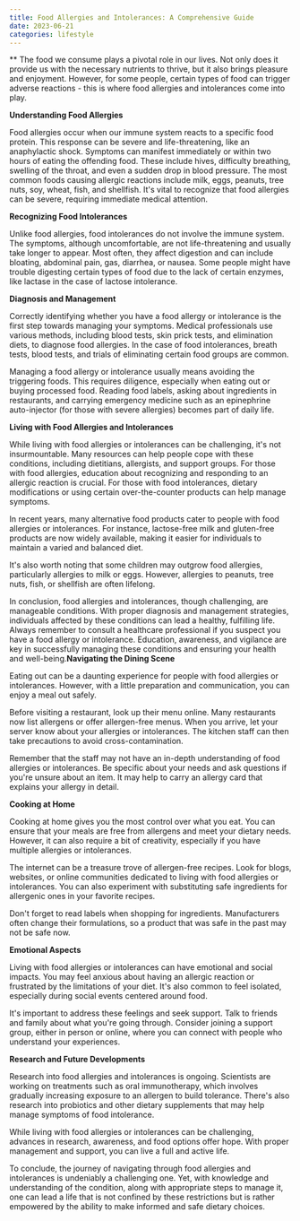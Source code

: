 ```yaml
---
title: Food Allergies and Intolerances: A Comprehensive Guide
date: 2023-06-21
categories: lifestyle
---
```

**
The food we consume plays a pivotal role in our lives. Not only does it provide us with the necessary nutrients to thrive, but it also brings pleasure and enjoyment. However, for some people, certain types of food can trigger adverse reactions - this is where food allergies and intolerances come into play.

**Understanding Food Allergies**

Food allergies occur when our immune system reacts to a specific food protein. This response can be severe and life-threatening, like an anaphylactic shock. Symptoms can manifest immediately or within two hours of eating the offending food. These include hives, difficulty breathing, swelling of the throat, and even a sudden drop in blood pressure. The most common foods causing allergic reactions include milk, eggs, peanuts, tree nuts, soy, wheat, fish, and shellfish. It's vital to recognize that food allergies can be severe, requiring immediate medical attention.

**Recognizing Food Intolerances**

Unlike food allergies, food intolerances do not involve the immune system. The symptoms, although uncomfortable, are not life-threatening and usually take longer to appear. Most often, they affect digestion and can include bloating, abdominal pain, gas, diarrhea, or nausea. Some people might have trouble digesting certain types of food due to the lack of certain enzymes, like lactase in the case of lactose intolerance.

**Diagnosis and Management**

Correctly identifying whether you have a food allergy or intolerance is the first step towards managing your symptoms. Medical professionals use various methods, including blood tests, skin prick tests, and elimination diets, to diagnose food allergies. In the case of food intolerances, breath tests, blood tests, and trials of eliminating certain food groups are common.

Managing a food allergy or intolerance usually means avoiding the triggering foods. This requires diligence, especially when eating out or buying processed food. Reading food labels, asking about ingredients in restaurants, and carrying emergency medicine such as an epinephrine auto-injector (for those with severe allergies) becomes part of daily life.

**Living with Food Allergies and Intolerances**

While living with food allergies or intolerances can be challenging, it's not insurmountable. Many resources can help people cope with these conditions, including dietitians, allergists, and support groups. For those with food allergies, education about recognizing and responding to an allergic reaction is crucial. For those with food intolerances, dietary modifications or using certain over-the-counter products can help manage symptoms.

In recent years, many alternative food products cater to people with food allergies or intolerances. For instance, lactose-free milk and gluten-free products are now widely available, making it easier for individuals to maintain a varied and balanced diet.

It's also worth noting that some children may outgrow food allergies, particularly allergies to milk or eggs. However, allergies to peanuts, tree nuts, fish, or shellfish are often lifelong.

In conclusion, food allergies and intolerances, though challenging, are manageable conditions. With proper diagnosis and management strategies, individuals affected by these conditions can lead a healthy, fulfilling life. Always remember to consult a healthcare professional if you suspect you have a food allergy or intolerance. Education, awareness, and vigilance are key in successfully managing these conditions and ensuring your health and well-being.**Navigating the Dining Scene**

Eating out can be a daunting experience for people with food allergies or intolerances. However, with a little preparation and communication, you can enjoy a meal out safely.

Before visiting a restaurant, look up their menu online. Many restaurants now list allergens or offer allergen-free menus. When you arrive, let your server know about your allergies or intolerances. The kitchen staff can then take precautions to avoid cross-contamination.

Remember that the staff may not have an in-depth understanding of food allergies or intolerances. Be specific about your needs and ask questions if you're unsure about an item. It may help to carry an allergy card that explains your allergy in detail.

**Cooking at Home**

Cooking at home gives you the most control over what you eat. You can ensure that your meals are free from allergens and meet your dietary needs. However, it can also require a bit of creativity, especially if you have multiple allergies or intolerances.

The internet can be a treasure trove of allergen-free recipes. Look for blogs, websites, or online communities dedicated to living with food allergies or intolerances. You can also experiment with substituting safe ingredients for allergenic ones in your favorite recipes.

Don't forget to read labels when shopping for ingredients. Manufacturers often change their formulations, so a product that was safe in the past may not be safe now.

**Emotional Aspects**

Living with food allergies or intolerances can have emotional and social impacts. You may feel anxious about having an allergic reaction or frustrated by the limitations of your diet. It's also common to feel isolated, especially during social events centered around food.

It's important to address these feelings and seek support. Talk to friends and family about what you're going through. Consider joining a support group, either in person or online, where you can connect with people who understand your experiences.

**Research and Future Developments**

Research into food allergies and intolerances is ongoing. Scientists are working on treatments such as oral immunotherapy, which involves gradually increasing exposure to an allergen to build tolerance. There's also research into probiotics and other dietary supplements that may help manage symptoms of food intolerance.

While living with food allergies or intolerances can be challenging, advances in research, awareness, and food options offer hope. With proper management and support, you can live a full and active life.

To conclude, the journey of navigating through food allergies and intolerances is undeniably a challenging one. Yet, with knowledge and understanding of the condition, along with appropriate steps to manage it, one can lead a life that is not confined by these restrictions but is rather empowered by the ability to make informed and safe dietary choices.